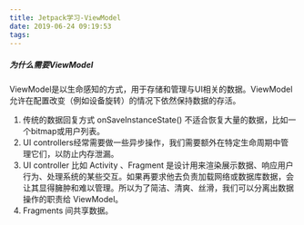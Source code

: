 ```yaml
---
title: Jetpack学习-ViewModel
date: 2019-06-24 09:19:53
tags:
---
```


##### 为什么需要ViewModel

ViewModel是以生命感知的方式，用于存储和管理与UI相关的数据。ViewModel允许在配置改变（例如设备旋转）的情况下依然保持数据的存活。

1. 传统的数据回复方式 onSaveInstanceState() 不适合恢复大量的数据，比如一个bitmap或用户列表。
2. UI controllers经常需要做一些异步操作，我们需要额外在特定生命周期中管理它们，以防止内存泄漏。
3. UI controller 比如 Activity 、Fragment 是设计用来渲染展示数据、响应用户行为、处理系统的某些交互。如果再要求他去负责加载网络或数据库数据，会让其显得臃肿和难以管理。所以为了简洁、清爽、丝滑，我们可以分离出数据操作的职责给 ViewModel。
4. Fragments 间共享数据。